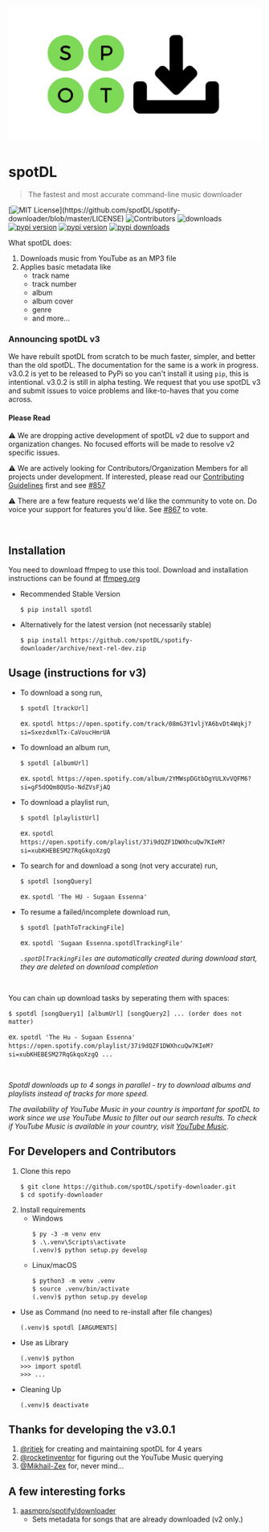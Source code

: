 ![logo](static/logo.png)

# spotDL

> The fastest and most accurate command-line music downloader

[![MIT License](https://img.shields.io/apm/l/atomic-design-ui.svg?)](https://github.com/spotDL/spotify-downloader/blob/master/LICENSE) ![Contributors](https://img.shields.io/github/contributors/spotDL/spotify-downloader) ![downloads](https://img.shields.io/github/downloads/spotDL/spotify-downloader/latest/total) 
[![pypi version](https://img.shields.io/pypi/v/spotDL)](https://pypi.org/project/spotdl/) [![pypi version](https://img.shields.io/pypi/pyversions/spotDL)](https://pypi.org/project/spotdl/) [![pypi downloads](https://img.shields.io/pypi/dw/spotDL?label=downloads@pypi)](https://pypi.org/project/spotdl/) 


What spotDL does:
1. Downloads music from YouTube as an MP3 file
2. Applies basic metadata like 
    - track name
    - track number
    - album
    - album cover
    - genre
    - and more...


### Announcing spotDL v3

We have rebuilt spotDL from scratch to be much faster, simpler, and better than the old spotDL.
The documentation for the same is a work in progress. v3.0.2 is yet to be released to PyPi so you can't install it using `pip`, this is intentional. v3.0.2 is still in alpha testing. We request that you use spotDL v3 and submit issues to voice problems and like-to-haves that you come across.

#### Please Read

⚠ We are dropping active development of spotDL v2 due to support and organization changes. No focused efforts will be made to resolve v2 specific issues.

⚠ We are actively looking for Contributors/Organization Members for all projects under development. If interested, please read our [Contributing Guidelines](CONTRIBUTING.md) first and see [#857](https://github.com/spotDL/spotify-downloader/issues/857)

⚠ There are a few feature requests we'd like the community to vote on. Do voice your support for features you'd like. See [#867](https://github.com/spotDL/spotify-downloader/issues/867) to vote.

<br/>

## Installation

You need to download ffmpeg to use this tool. Download and installation instructions can be found at [ffmpeg.org](https://ffmpeg.org/)


- Recommended Stable Version
    ```
    $ pip install spotdl
    ```

- Alternatively for the latest version (not necessarily stable)

    ```
    $ pip install https://github.com/spotDL/spotify-downloader/archive/next-rel-dev.zip
    ```


## Usage (instructions for v3)

- To download a song run,
    ```
    $ spotdl [trackUrl]
    ```
    ex. `spotdl https://open.spotify.com/track/08mG3Y1vljYA6bvDt4Wqkj?si=SxezdxmlTx-CaVoucHmrUA`
    <br/>

- To download an album run,
    ```
    $ spotdl [albumUrl]
    ```
    ex. `spotdl https://open.spotify.com/album/2YMWspDGtbDgYULXvVQFM6?si=gF5dOQm8QUSo-NdZVsFjAQ`
    <br/>

- To download a playlist run,
    ```
    $ spotdl [playlistUrl]
    ```
    ex. `spotdl https://open.spotify.com/playlist/37i9dQZF1DWXhcuQw7KIeM?si=xubKHEBESM27RqGkqoXzgQ`
    <br/>

- To search for and download a song (not very accurate) run,
    ```
    $ spotdl [songQuery]
    ```
    ex. `spotdl 'The HU - Sugaan Essenna'`
    <br/>

- To resume a failed/incomplete download run,
    ```
    $ spotdl [pathToTrackingFile]
    ```
    ex. `spotdl 'Sugaan Essenna.spotdlTrackingFile'`

    *`.spotDlTrackingFiles` are automatically created during download start, they are deleted on download completion*

<br/>

You can chain up download tasks by seperating them with spaces:
```
$ spotdl [songQuery1] [albumUrl] [songQuery2] ... (order does not matter)
```
ex. `spotdl 'The Hu - Sugaan Essenna' https://open.spotify.com/playlist/37i9dQZF1DWXhcuQw7KIeM?si=xubKHEBESM27RqGkqoXzgQ ...`    

<br/>

*Spotdl downloads up to 4 songs in parallel - try to download albums and playlists instead of tracks for more speed.*

*The availability of YouTube Music in your country is important for spotDL to work since we use YouTube Music to filter out our search results. To check if YouTube Music is available in your country, visit [YouTube Music](https://music.youtube.com).*


## For Developers and Contributors

1. Clone this repo
    ```
    $ git clone https://github.com/spotDL/spotify-downloader.git
    $ cd spotify-downloader
    ```
2. Install requirements
    - Windows
        ```
        $ py -3 -m venv env
        $ .\.venv\Scripts\activate
        (.venv)$ python setup.py develop
        ```
    - Linux/macOS
      ```
      $ python3 -m venv .venv
      $ source .venv/bin/activate
      (.venv)$ python setup.py develop
      ```
-  Use as Command (no need to re-install after file changes)
    ```
    (.venv)$ spotdl [ARGUMENTS]
    ```
-  Use as Library
    ```
    (.venv)$ python
    >>> import spotdl
    >>> ...
    ```
- Cleaning Up
    ```
    (.venv)$ deactivate
    ```


## Thanks for developing the v3.0.1
1. [@ritiek](https://github.com/ritiek) for creating and maintaining spotDL for 4 years
2. [@rocketinventor](https://github.com/rocketinventor) for figuring out the YouTube Music querying
3. [@Mikhail-Zex](https://github.com/Mikhail-Zex) for, never mind...

## A few interesting forks
1. [aasmpro/spotify/downloader](https://github.com/aasmpro/spotify-downloader)
    - Sets metadata for songs that are already downloaded (v2 only.)
